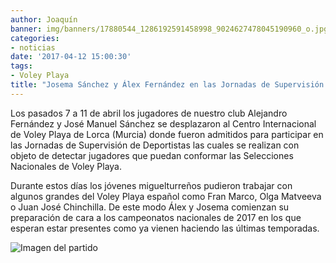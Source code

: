 ```yaml
---
author: Joaquín
banner: img/banners/17880544_1286192591458998_9024627478045190960_o.jpg
categories:
- noticias
date: '2017-04-12 15:00:30'
tags:
- Voley Playa
title: "Josema Sánchez y Álex Fernández en las Jornadas de Supervisión de Deportistas del CIVP"
---
```


Los pasados 7 a 11 de abril los jugadores de nuestro club Alejandro
Fernández y José Manuel Sánchez se desplazaron al Centro Internacional
de Voley Playa de Lorca (Murcia) donde fueron admitidos para
participar en las Jornadas de Supervisión de Deportistas las cuales se
realizan con objeto de detectar jugadores que puedan conformar las
Selecciones Nacionales de Voley Playa.

Durante estos días los jóvenes miguelturreños pudieron trabajar con
algunos grandes del Voley Playa español como Fran Marco, Olga Matveeva
o Juan José Chinchilla. De este modo Álex y Josema comienzan su
preparación de cara a los campeonatos nacionales de 2017 en los que
esperan estar presentes como ya vienen haciendo las últimas
temporadas.

![Imagen del partido](img/banners/17880544_1286192591458998_9024627478045190960_o.jpg)
